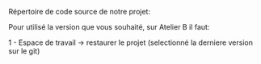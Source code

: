 Répertoire de code source de notre projet:

Pour utilisé la version que vous souhaité, sur Atelier B il faut:

1 - Espace de travail -> restaurer le projet (selectionné la derniere version sur le git)
